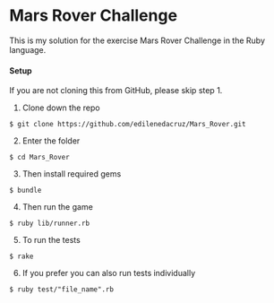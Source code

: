 # Mars Rover Challenge

This is my solution for the exercise Mars Rover Challenge in the Ruby language.

#### Setup

If you are not cloning this from GitHub, please skip step 1.

1. Clone down the repo
```
$ git clone https://github.com/edilenedacruz/Mars_Rover.git
```

2. Enter the folder
```
$ cd Mars_Rover
```

3. Then install required gems

```
$ bundle
```

4. Then run the game
```
$ ruby lib/runner.rb
```

5. To run the tests
```
$ rake
```

6. If you prefer you can also run tests individually
```
$ ruby test/"file_name".rb
```
